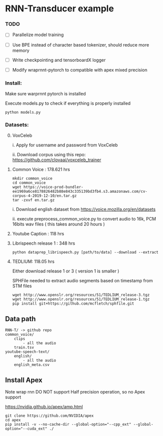 # RNN-Transducer example

### TODO

- [ ] Parallelize model training

- [ ] Use BPE instead of character based tokenizer, should reduce more memory

- [ ] Write checkpointing and tensorboardX logger

- [ ] Modify wraprnnt-pytorch to compatible with apex mixed precision

### Install:

Make sure warprnnt pytorch is installed

Execute models.py to check if everything is properly installed

```
python models.py
```


### Datasets:

0. VoxCeleb

    i. Apply for username and password from VoxCeleb

    ii. Download corpus using this repo: https://github.com/clovaai/voxceleb_trainer

1. Common Voice : 178.621 hrs

    ```
    mkdir common_voice
    cd common_voice
    wget https://voice-prod-bundler-ee1969a6ce8178826482b88e843c335139bd3fb4.s3.amazonaws.com/cv-corpus-4-2019-12-10/en.tar.gz
    tar -zxvf en.tar.gz
    ```

    i. Download english dataset from https://voice.mozilla.org/en/datasets

    ii. execute preprocess_common_voice.py to convert audio to 16k, PCM 16bits wav files ( this takes around 20 hours )

2. Youtube Caption : 118 hrs


3. Librispeech release 1 : 348 hrs

    ```
    python dataprep_librispeech.py [path/to/data] --download --extract
    ```

4. TEDLIUM: 118.05 hrs

    Either download release 1 or 3 ( version 1 is smaller )

    SPHFile needed to extract audio segments based on timestamp from STM files

    ```
    wget http://www.openslr.org/resources/51/TEDLIUM_release-3.tgz
    wget http://www.openslr.org/resources/51/TEDLIUM_release-1.tgz
    pip install git+https://github.com/mcfletch/sphfile.git
    ```


## Data path
```
RNN-T/ -> github repo
common_voice/
    clips
        - all the audio
    train.tsv
youtube-speech-text/
    english/
        - all the audio
    english_meta.csv
```


## Install Apex

Note wrap rnn DO NOT support Half precision operation, so no Apex support

https://nvidia.github.io/apex/amp.html

```
git clone https://github.com/NVIDIA/apex
cd apex
pip install -v --no-cache-dir --global-option="--cpp_ext" --global-option="--cuda_ext" ./
```




